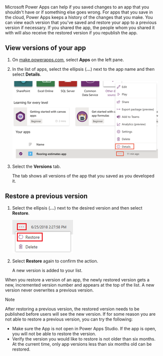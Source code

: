 Microsoft Power Apps can help if you saved changes to an app that you shouldn't have or if something else goes wrong. For apps that you save in the cloud, Power Apps keeps a history of the changes that you make. You can view each version that you've saved and restore your app to a previous version if necessary. If you shared the app, the people whom you shared it with will also receive the restored version if you republish the app.

## View versions of your app

1. On <a href="https://make.powerapps.com" target="_blank">make.powerapps.com</a>, select **Apps** on the left pane.

2. In the list of apps, select the ellipsis (**...**) next to the app name and then select **Details**.

    ![Screenshot of the ellipsis menu with Details highlighted.](../media/powerapps-versions-details2.png)

3. Select the **Versions** tab.

    The tab shows all versions of the app that you saved as you developed it.

## Restore a previous version

1. Select the ellipsis (**...**) next to the desired version and then select **Restore**.

    ![Screenshot of the ellipsis with Restore highlighted.](../media/restore-version.png)

2. Select **Restore** again to confirm the action.

    A new version is added to your list.

When you restore a version of an app, the newly restored version gets a new, incremented version number and appears at the top of the list. A new version never overwrites a previous version.

> [!NOTE]
> After restoring a previous version, the restored version needs to be published before users will see the new version. 
> If for some reason you are not able to restore a previous version, you can try the following:
> - Make sure the App is not open in Power Apps Studio. If the app is open, you will not be able to restore the version.
> - Verify the version you would like to restore is not older than six months. At the current time, only app versions less than six months old can be restored.
